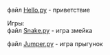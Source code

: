 файл [Hello.py](https://github.com/inetcoyote/Python/blob/master/Hello.py) - приветствие

Игры: <br>
файл [Snake.py](https://github.com/inetcoyote/Python/blob/master/Snake.py) - игра змейка

файл [Jumper.py](https://github.com/inetcoyote/Python/blob/master/Jumper.py) - игра прыгунок